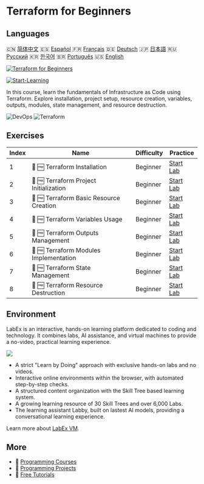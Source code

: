 # Terraform for Beginners

## Languages

🇨🇳 [简体中文](README_zh.md) 🇪🇸 [Español](README_es.md) 🇫🇷 [Français](README_fr.md) 🇩🇪 [Deutsch](README_de.md) 🇯🇵 [日本語](README_ja.md) 🇷🇺 [Русский](README_ru.md) 🇰🇷 [한국어](README_ko.md) 🇧🇷 [Português](README_pt.md) 🇺🇸 [English](README.md) 

[![Terraform for Beginners](https://cover-creator.labex.io/terraform-for-beginners.png)](https://labex.io/courses/terraform-for-beginners)

[![Start-Learning](https://img.shields.io/badge/Start-Learning-whitesmoke?style=for-the-badge)](https://labex.io/courses/terraform-for-beginners)

In this course, learn the fundamentals of Infrastructure as Code using Terraform. Explore installation, project setup, resource creation, variables, outputs, modules, state management, and resource destruction.

![DevOps](https://img.shields.io/badge/DevOps-whitesmoke?style=for-the-badge&logo=devops)
![Terraform](https://img.shields.io/badge/Terraform-whitesmoke?style=for-the-badge&logo=terraform)


## Exercises

|   Index | Name                                    | Difficulty   | Practice                                                                                                          |
|---------|-----------------------------------------|--------------|-------------------------------------------------------------------------------------------------------------------|
|       1 | 📖 🆓 Terraform Installation            | Beginner     | <a target='_blank' href='https://labex.io/tutorials/linux-terraform-installation-632659'>Start Lab</a>            |
|       2 | 📖 🆓 Terraform Project Initialization  | Beginner     | <a target='_blank' href='https://labex.io/tutorials/linux-terraform-project-initialization-632662'>Start Lab</a>  |
|       3 | 📖 🆓 Terraform Basic Resource Creation | Beginner     | <a target='_blank' href='https://labex.io/tutorials/linux-terraform-basic-resource-creation-632658'>Start Lab</a> |
|       4 | 📖 🆓 Terraform Variables Usage         | Beginner     | <a target='_blank' href='https://labex.io/tutorials/linux-terraform-variables-usage-632665'>Start Lab</a>         |
|       5 | 📖 🆓 Terraform Outputs Management      | Beginner     | <a target='_blank' href='https://labex.io/tutorials/linux-terraform-outputs-management-632661'>Start Lab</a>      |
|       6 | 📖 🆓 Terraform Modules Implementation  | Beginner     | <a target='_blank' href='https://labex.io/tutorials/linux-terraform-modules-implementation-632660'>Start Lab</a>  |
|       7 | 📖 🆓 Terraform State Management        | Beginner     | <a target='_blank' href='https://labex.io/tutorials/linux-terraform-state-management-632664'>Start Lab</a>        |
|       8 | 📖 🆓 Terraform Resource Destruction    | Beginner     | <a target='_blank' href='https://labex.io/tutorials/linux-terraform-resource-destruction-632663'>Start Lab</a>    |

## Environment

LabEx is an interactive, hands-on learning platform dedicated to coding and technology. It combines labs, AI assistance, and virtual machines to provide a no-video, practical learning experience.

![](https://tutorial-screenshot.getvm.io/images/vm-1725247253.png)

- A strict "Learn by Doing" approach with exclusive hands-on labs and no videos.
- Interactive online environments within the browser, with automated step-by-step checks.
- A structured content organization with the Skill Tree based learning system.
- A growing learning resource of 30 Skill Trees and over 6,000 Labs.
- The learning assistant Labby, built on lastest AI models, providing a conversational learning experience.

Learn more about [LabEx VM](https://support.labex.io/using-labex/virtual-machine).

## More

- 🔗 [ Programming Courses](https://github.com/labex-labs/awesome-programming-courses)
- 🔗 [ Programming Projects](https://github.com/labex-labs/awesome-programming-projects)
- 🔗 [ Free Tutorials](https://github.com/labex-labs/devops-free-tutorials)

